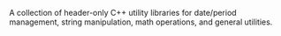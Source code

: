 A collection of header-only C++ utility libraries for date/period management, string manipulation, math operations, and general utilities.
